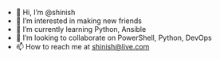 - 👋 Hi, I’m @shinish
- 👀 I’m interested in making new friends
- 🌱 I’m currently learning Python, Ansible
- 💞️ I’m looking to collaborate on PowerShell, Python, DevOps
- 📫 How to reach me at shinish@live.com

<!---
shinish/shinish is a ✨ special ✨ repository because its `README.md` (this file) appears on your GitHub profile.
You can click the Preview link to take a look at your changes.
--->
